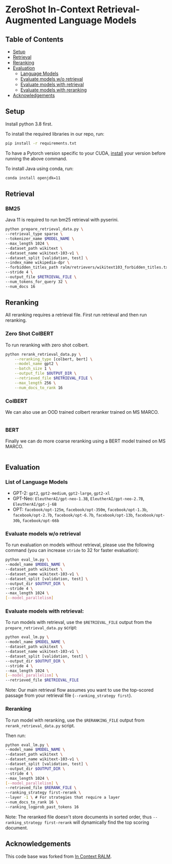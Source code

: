 # ZeroShot In-Context Retrieval-Augmented Language Models

## Table of Contents
- [Setup](#setup)
- [Retrieval](#retrieval)
- [Reranking](#reranking)
- [Evaluation](#evaluation)
  - [Language Models](#list-of-language-models)
  - [Evaluate models w/o retrieval](#evaluate-models-wo-retrieval)
  - [Evaluate models with retrieval](#evaluate-models-with-retrieval)
  - [Evaluate models with reranking](#reranking)
- [Acknowledgements](#acknowledgements)

## Setup

Install python 3.8 first.

To install the required libraries in our repo, run:
```bash
pip install -r requirements.txt
```
To have a Pytorch version specific to your CUDA, [install](https://pytorch.org/) your version before running the above command.

To install Java using conda, run:

```bash
conda install openjdk=11
```

## Retrieval

### BM25

Java 11 is required to run bm25 retrieval with pyserini.

```bash
python prepare_retrieval_data.py \
--retrieval_type sparse \
--tokenizer_name $MODEL_NAME \
--max_length 1024 \
--dataset_path wikitext \
--dataset_name wikitext-103-v1 \
--dataset_split [validation, test] \
--index_name wikipedia-dpr \
--forbidden_titles_path ralm/retrievers/wikitext103_forbidden_titles.txt \
--stride 4 \
--output_file $RETRIEVAL_FILE \
--num_tokens_for_query 32 \
--num_docs 16 
```

## Reranking

All reranking requires a retrieval file. First run retrieval and then run reranking.

### Zero Shot ColBERT

To run reranking with zero shot colbert.

```bash
python rerank_retrieval_data.py \
    --reranking_type [colbert, bert] \
    --model_name gpt2 \
    --batch_size 1 \
    --output_file $OUTPUT_DIR \
    --retrieved_file $RETRIEVAL_FILE \
    --max_length 256 \
    --num_docs_to_rank 16 
```

### ColBERT

We can also use an OOD trained colbert reranker trained on MS MARCO.

```bash

```

### BERT

Finally we can do more coarse reranking using a BERT model trained on MS MARCO.

```bash

```

## Evaluation

### List of Language Models

* GPT-2: `gpt2`, `gpt2-medium`, `gpt2-large`, `gpt2-xl`
* GPT-Neo: `EleutherAI/gpt-neo-1.3B`, `EleutherAI/gpt-neo-2.7B`, `EleutherAI/gpt-j-6B`
* OPT: `facebook/opt-125m`, `facebook/opt-350m`, `facebook/opt-1.3b`, `facebook/opt-2.7b`, `facebook/opt-6.7b`, `facebook/opt-13b`, `facebook/opt-30b`, `facebook/opt-66b`

### Evaluate models w/o retrieval

To run evaluation on models without retrieval, please use the following command (you can increase `stride` to 32 for faster evaluation):
```bash
python eval_lm.py \
--model_name $MODEL_NAME \
--dataset_path wikitext \
--dataset_name wikitext-103-v1 \
--dataset_split [validation, test] \
--output_dir $OUTPUT_DIR \
--stride 4 \
--max_length 1024 \
[--model_parallelism]
```

### Evaluate models with retrieval:

To run models with retrieval, use the `$RETRIEVAL_FILE` output from the `prepare_retrieval_data.py` script:
```bash
python eval_lm.py \
--model_name $MODEL_NAME \
--dataset_path wikitext \
--dataset_name wikitext-103-v1 \
--dataset_split [validation, test] \
--output_dir $OUTPUT_DIR \
--stride 4 \
--max_length 1024 \
[--model_parallelism] \
--retrieved_file $RETRIEVAL_FILE
```

Note: Our main retrieval flow assumes you want to use the top-scored passage from your retrieval file (`--ranking_strategy first`).

### Reranking 

To run model with reranking, use the `$RERANKING_FILE` output from `rerank_retrieval_data.py` script.

Then run:
```bash
python eval_lm.py \
--model_name $MODEL_NAME \
--dataset_path wikitext \
--dataset_name wikitext-103-v1 \
--dataset_split [validation, test] \
--output_dir $OUTPUT_DIR \
--stride 4 \
--max_length 1024 \
[--model_parallelism] \
--retrieved_file $RERANK_FILE \
--ranking_strategy first-rerank \
--layer -1 \ # For strategies that require a layer
--num_docs_to_rank 16 \
--ranking_logprob_past_tokens 16
```

Note: The reranked file doesn't store documents in sorted order, thus `--ranking_strategy first-rerank` will dynamically find the top scoring document.

## Acknowledgements 

This code base was forked from [In Context RALM](https://github.com/AI21Labs/in-context-ralm).

